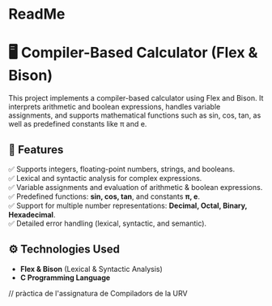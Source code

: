 # ReadMe
# 🖥️ Compiler-Based Calculator (Flex & Bison)  
This project implements a compiler-based calculator using Flex and Bison. It interprets arithmetic and boolean expressions, handles variable assignments, and supports mathematical functions such as sin, cos, tan, as well as predefined constants like π and e.

## 📌 Features  
✅ Supports integers, floating-point numbers, strings, and booleans.  
✅ Lexical and syntactic analysis for complex expressions.  
✅ Variable assignments and evaluation of arithmetic & boolean expressions.  
✅ Predefined functions: **sin, cos, tan**, and constants **π, e**.  
✅ Support for multiple number representations: **Decimal, Octal, Binary, Hexadecimal**.  
✅ Detailed error handling (lexical, syntactic, and semantic).  

## ⚙️ Technologies Used  
- **Flex & Bison** (Lexical & Syntactic Analysis)  
- **C Programming Language**  

// pràctica de l'assignatura de Compiladors de la URV
